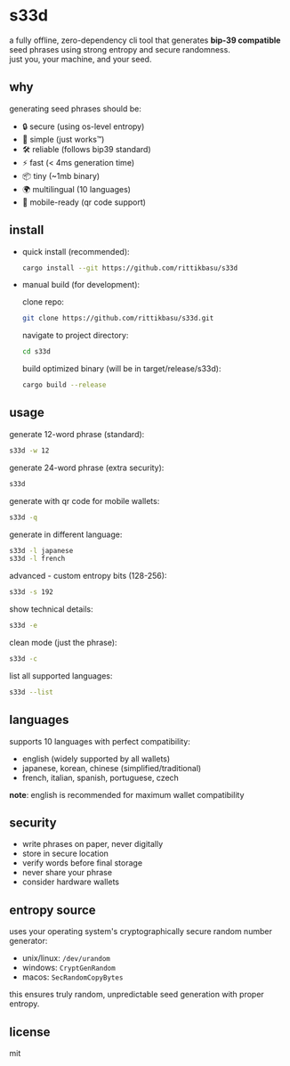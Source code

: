 # s33d

a fully offline, zero-dependency cli tool that generates **bip-39 compatible** seed phrases using strong entropy and secure randomness.  
just you, your machine, and your seed.

## why

generating seed phrases should be:

- 🔒 secure (using os-level entropy)
- 🎯 simple (just works™)
- 🛠 reliable (follows bip39 standard)
- ⚡️ fast (< 4ms generation time)
- 📦 tiny (~1mb binary)
- 🌍 multilingual (10 languages)
- 📱 mobile-ready (qr code support)

## install

- quick install (recommended):

  ```bash
  cargo install --git https://github.com/rittikbasu/s33d
  ```

- manual build (for development):

  clone repo:

  ```bash
  git clone https://github.com/rittikbasu/s33d.git
  ```

  navigate to project directory:

  ```bash
  cd s33d
  ```

  build optimized binary (will be in target/release/s33d):

  ```bash
  cargo build --release
  ```

## usage

generate 12-word phrase (standard):

```bash
s33d -w 12
```

generate 24-word phrase (extra security):

```bash
s33d
```

generate with qr code for mobile wallets:

```bash
s33d -q
```

generate in different language:

```bash
s33d -l japanese
s33d -l french
```

advanced - custom entropy bits (128-256):

```bash
s33d -s 192
```

show technical details:

```bash
s33d -e
```

clean mode (just the phrase):

```bash
s33d -c
```

list all supported languages:

```bash
s33d --list
```

## languages

supports 10 languages with perfect compatibility:

- english (widely supported by all wallets)
- japanese, korean, chinese (simplified/traditional)
- french, italian, spanish, portuguese, czech

**note**: english is recommended for maximum wallet compatibility

## security

- write phrases on paper, never digitally
- store in secure location
- verify words before final storage
- never share your phrase
- consider hardware wallets

## entropy source

uses your operating system's cryptographically secure random number generator:

- unix/linux: `/dev/urandom`
- windows: `CryptGenRandom`
- macos: `SecRandomCopyBytes`

this ensures truly random, unpredictable seed generation with proper entropy.

## license

mit
